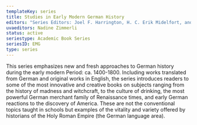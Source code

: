 ```yaml
---
templateKey: series
title: Studies in Early Modern German History
editors: "Series Editors: Joel F. Harrington, H. C. Erik Midelfort, and Tara Nummedal"
uvaeditors: Nadine Zimmerli
status: active
seriestype: Academic Book Series
seriesID: EMG
type: series
---
```

This series emphasizes new and fresh approaches to German history during the early modern Period: ca. 1400-1800. Including works translated from German and original works in English, the series introduces readers to some of the most innovative and creative books on subjects ranging from the history of madness and witchcraft, to the culture of drinking, the most powerful German merchant family of Renaissance times, and early German reactions to the discovery of America. These are not the conventional topics taught in schools but examples of the vitality and variety offered by historians of the Holy Roman Empire (the German language area).